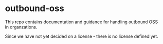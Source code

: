 # outbound-oss
This repo contains documentation and guidance for handling outbound OSS in organzations.

Since we have not yet decided on a license - there is no license defined yet.
